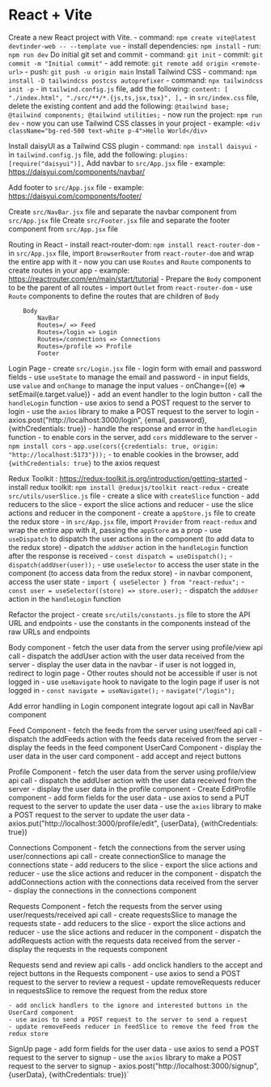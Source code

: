 # React + Vite

Create a new React project with Vite.
    - command: `npm create vite@latest devtinder-web -- --template vue`
    - install dependencies: `npm install`
    - run: `npm run dev`
Do initial git set and commit
    - command: `git init`
    - commit: `git commit -m "Initial commit"`
    - add remote: `git remote add origin <remote-url>`
    - push: `git push -u origin main`
Install Tailwind CSS
    - command: `npm install -D tailwindcss postcss autoprefixer`
    - command: `npx tailwindcss init -p`
    - in `tailwind.config.js` file, add the following:
        ```
        content: [
            "./index.html",
            "./src/**/*.{js,ts,jsx,tsx}",
        ],
        ```
    - in `src/index.css` file, delete the existing content and add the following:
        ```
        @tailwind base;
        @tailwind components;
        @tailwind utilities;
        ```
    - now run the project: `npm run dev`
    - now you can use Tailwind CSS classes in your project
        - example: `<div className="bg-red-500 text-white p-4">Hello World</div>`

Install daisyUI as a Tailwind CSS plugin
    - command: `npm install daisyui`
    - in `tailwind.config.js` file, add the following:
        ```
        plugins: [require("daisyui")],
        ```
Add navbar to `src/App.jsx` file
    - example: https://daisyui.com/components/navbar/

Add footer to `src/App.jsx` file
    - example: https://daisyui.com/components/footer/

Create `src/NavBar.jsx` file and separate the navbar component from `src/App.jsx` file
Create `src/Footer.jsx` file and separate the footer component from `src/App.jsx` file

Routing in React
    - install react-router-dom: `npm install react-router-dom`
    - in `src/App.jsx` file, import `BrowserRouter` from `react-router-dom` and wrap the entire app with it
    - now you can use `Routes` and `Route` components to create routes in your app
        - example: https://reactrouter.com/en/main/start/tutorial
    - Prepare the `Body` component to be the parent of all routes
        - import `Outlet` from `react-router-dom`
        - use `Route` components to define the routes that are children of `Body`

        Body
            NavBar
            Routes=/ => Feed
            Routes=/login => Login
            Routes=/connections => Connections
            Routes=/profile => Profile
            Footer
    
Login Page
    - create `src/Login.jsx` file
    - login form with email and password fields
        - use `useState` to manage the email and password
        - in input fields, use `value` and `onChange` to manage the input values
        - onChange={(e) => setEmail(e.target.value)}
        - add an event handler to the login button
        - call the `handleLogin` function
    - use axios to send a POST request to the server to login
    - use the `axios` library to make a POST request to the server to login
    - axios.post("http://localhost:3000/login", {email, password}, {withCredentials: true})
    - handle the response and error in the `handleLogin` function
    - to enable cors in the server, add `cors` middleware to the server
        - `npm install cors`
        - `app.use(cors({credentials: true, origin: "http://localhost:5173"}));`
    - to enable cookies in the browser, add `{withCredentials: true}` to the axios request

Redux Toolkit : https://redux-toolkit.js.org/introduction/getting-started
    - install redux toolkit: `npm install @reduxjs/toolkit react-redux`
    - create `src/utils/userSlice.js` file
    - create a slice with `createSlice` function
    - add reducers to the slice
    - export the slice actions and reducer
    - use the slice actions and reducer in the component
    - create a `appStore.js` file to create the redux store
    - in `src/App.jsx` file, import `Provider` from `react-redux` and wrap the entire app with it, passing the `appStore` as a prop
    - use `useDispatch` to dispatch the user actions in the component (to add data to the redux store)
        - dipatch the `addUser` action in the `handleLogin` function after the response is received
        - `const dispatch = useDispatch();`
        - `dispatch(addUser(user));`
    - use `useSelector` to access the user state in the component (to access data from the redux store)
        - in navbar component, access the user state
            - `import { useSelector } from "react-redux";`
        - `const user = useSelector((store) => store.user);`
    - dispatch the `addUser` action in the `handleLogin` function

Refactor the project
    - create `src/utils/constants.js` file to store the API URL and endpoints
    - use the constants in the components instead of the raw URLs and endpoints

Body component
    - fetch the user data from the server using profile/view api call
    - dispatch the addUser action with the user data received from the server
    - display the user data in the navbar
    - if user is not logged in, redirect to login page
    - Other routes should not be accessible if user is not logged in
    - use `useNavigate` hook to navigate to the login page if user is not logged in
        - `const navigate = useNavigate();`
        - `navigate("/login");`

Add error handling in Login component
integrate logout api call in NavBar component

Feed Component
    - fetch the feeds from the server using user/feed api call
    - dispatch the addFeeds action with the feeds data received from the server
    - display the feeds in the feed component
    UserCard Component
        - display the user data in the user card component
        - add accept and reject buttons

Profile Component
    - fetch the user data from the server using profile/view api call
    - dispatch the addUser action with the user data received from the server
    - display the user data in the profile component
    - Create EditProfile component
        - add form fields for the user data
        - use axios to send a PUT request to the server to update the user data
        - use the `axios` library to make a POST request to the server to update the user data
        - axios.put("http://localhost:3000/profile/edit", {userData}, {withCredentials: true})
    
Connections Component
    - fetch the connections from the server using user/connections api call
    - create connectionSlice to manage the connections state
    - add reducers to the slice
    - export the slice actions and reducer
    - use the slice actions and reducer in the component
    - dispatch the addConnections action with the connections data received from the server
    - display the connections in the connections component

Requests Component
    - fetch the requests from the server using user/requests/received api call
    - create requestsSlice to manage the requests state
    - add reducers to the slice
    - export the slice actions and reducer
    - use the slice actions and reducer in the component
    - dispatch the addRequests action with the requests data received from the server
    - display the requests in the requests component

Requests send and review api calls
    - add onclick handlers to the accept and reject buttons in the Requests component
    - use axios to send a POST request to the server to review a request
    - update removeRequests reducer in requestsSlice to remove the request from the redux store
    
    - add onclick handlers to the ignore and interested buttons in the UserCard component
    - use axios to send a POST request to the server to send a request
    - update removeFeeds reducer in feedSlice to remove the feed from the redux store

SignUp page
    - add form fields for the user data
    - use axios to send a POST request to the server to signup
    - use the `axios` library to make a POST request to the server to signup
    - axios.post("http://localhost:3000/signup", {userData}, {withCredentials: true})`